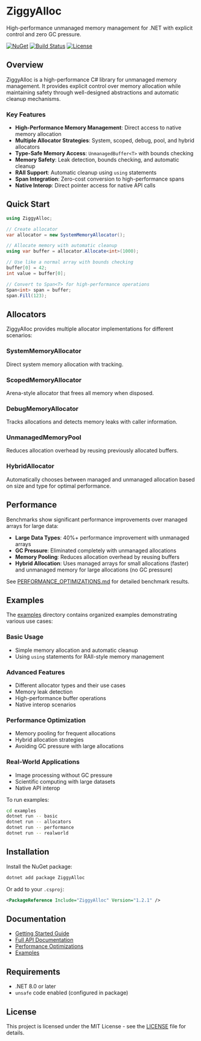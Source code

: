 # ZiggyAlloc

High-performance unmanaged memory management for .NET with explicit control and zero GC pressure.

[![NuGet](https://img.shields.io/nuget/v/ZiggyAlloc.svg)](https://www.nuget.org/packages/ZiggyAlloc/)
[![Build Status](https://github.com/alexzzzs/ziggyalloc/workflows/CI/badge.svg)](https://github.com/alexzzzs/ziggyalloc/actions)
[![License](https://img.shields.io/github/license/alexzzzs/ziggyalloc)](LICENSE)

## Overview

ZiggyAlloc is a high-performance C# library for unmanaged memory management. It provides explicit control over memory allocation while maintaining safety through well-designed abstractions and automatic cleanup mechanisms.

### Key Features

- **High-Performance Memory Management**: Direct access to native memory allocation
- **Multiple Allocator Strategies**: System, scoped, debug, pool, and hybrid allocators
- **Type-Safe Memory Access**: `UnmanagedBuffer<T>` with bounds checking
- **Memory Safety**: Leak detection, bounds checking, and automatic cleanup
- **RAII Support**: Automatic cleanup using `using` statements
- **Span<T> Integration**: Zero-cost conversion to high-performance spans
- **Native Interop**: Direct pointer access for native API calls

## Quick Start

```csharp
using ZiggyAlloc;

// Create allocator
var allocator = new SystemMemoryAllocator();

// Allocate memory with automatic cleanup
using var buffer = allocator.Allocate<int>(1000);

// Use like a normal array with bounds checking
buffer[0] = 42;
int value = buffer[0];

// Convert to Span<T> for high-performance operations
Span<int> span = buffer;
span.Fill(123);
```

## Allocators

ZiggyAlloc provides multiple allocator implementations for different scenarios:

### SystemMemoryAllocator
Direct system memory allocation with tracking.

### ScopedMemoryAllocator
Arena-style allocator that frees all memory when disposed.

### DebugMemoryAllocator
Tracks allocations and detects memory leaks with caller information.

### UnmanagedMemoryPool
Reduces allocation overhead by reusing previously allocated buffers.

### HybridAllocator
Automatically chooses between managed and unmanaged allocation based on size and type for optimal performance.

## Performance

Benchmarks show significant performance improvements over managed arrays for large data:

- **Large Data Types**: 40%+ performance improvement with unmanaged arrays
- **GC Pressure**: Eliminated completely with unmanaged allocations
- **Memory Pooling**: Reduces allocation overhead by reusing buffers
- **Hybrid Allocation**: Uses managed arrays for small allocations (faster) and unmanaged memory for large allocations (no GC pressure)

See [PERFORMANCE_OPTIMIZATIONS.md](PERFORMANCE_OPTIMIZATIONS.md) for detailed benchmark results.

## Examples

The [examples](examples/) directory contains organized examples demonstrating various use cases:

### Basic Usage
- Simple memory allocation and automatic cleanup
- Using `using` statements for RAII-style memory management

### Advanced Features
- Different allocator types and their use cases
- Memory leak detection
- High-performance buffer operations
- Native interop scenarios

### Performance Optimization
- Memory pooling for frequent allocations
- Hybrid allocation strategies
- Avoiding GC pressure with large allocations

### Real-World Applications
- Image processing without GC pressure
- Scientific computing with large datasets
- Native API interop

To run examples:
```bash
cd examples
dotnet run -- basic
dotnet run -- allocators
dotnet run -- performance
dotnet run -- realworld
```

## Installation

Install the NuGet package:

```bash
dotnet add package ZiggyAlloc
```

Or add to your `.csproj`:

```xml
<PackageReference Include="ZiggyAlloc" Version="1.2.1" />
```

## Documentation

- [Getting Started Guide](GETTING_STARTED.md)
- [Full API Documentation](DOCUMENTATION.md)
- [Performance Optimizations](PERFORMANCE_OPTIMIZATIONS.md)
- [Examples](examples/README.md)

## Requirements

- .NET 8.0 or later
- `unsafe` code enabled (configured in package)

## License

This project is licensed under the MIT License - see the [LICENSE](LICENSE) file for details.
